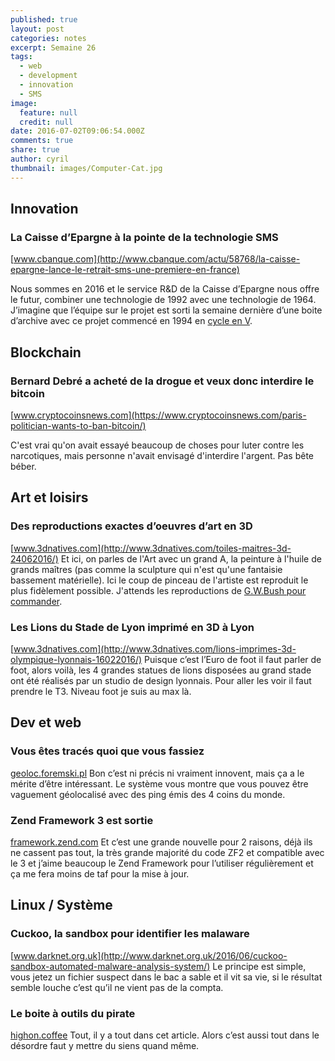 ```yaml
---
published: true
layout: post
categories: notes
excerpt: Semaine 26
tags:
  - web
  - development
  - innovation
  - SMS
image:
  feature: null
  credit: null
date: 2016-07-02T09:06:54.000Z
comments: true
share: true
author: cyril
thumbnail: images/Computer-Cat.jpg
---
```

## Innovation

### La Caisse d’Epargne à la pointe de la technologie SMS
[www.cbanque.com](http://www.cbanque.com/actu/58768/la-caisse-epargne-lance-le-retrait-sms-une-premiere-en-france)

Nous sommes en 2016 et le service R&D de la Caisse d’Epargne nous offre le futur, combiner une technologie de 1992 avec une technologie de 1964. J’imagine que l’équipe sur le projet est sorti la semaine dernière d’une boite d’archive avec ce projet commencé en 1994 en [cycle en V](https://fr.wikipedia.org/wiki/Cycle_en_V).

## Blockchain

### Bernard Debré a acheté de la drogue et veux donc interdire le bitcoin
[www.cryptocoinsnews.com](https://www.cryptocoinsnews.com/paris-politician-wants-to-ban-bitcoin/)

C'est vrai qu'on avait essayé beaucoup de choses pour luter contre les narcotiques, mais personne n'avait envisagé d'interdire l'argent. Pas bête béber.

## Art et loisirs

### Des reproductions exactes d’oeuvres d’art en 3D
[www.3dnatives.com](http://www.3dnatives.com/toiles-maitres-3d-24062016/)
Et ici, on parles de l'Art avec un grand A, la peinture à l'huile de grands maîtres (pas comme la sculpture qui n'est qu'une fantaisie bassement matérielle). Ici le coup de pinceau de l'artiste est reproduit le plus fidèlement possible. J'attends les reproductions de [G.W.Bush pour commander](http://www.slate.fr/culture/85603/peinture-portraits-chirac-sarkozy-george-w-bush).

### Les Lions du Stade de Lyon imprimé en 3D à Lyon
[www.3dnatives.com](http://www.3dnatives.com/lions-imprimes-3d-olympique-lyonnais-16022016/)
Puisque c’est l’Euro de foot il faut parler de foot, alors voilà, les 4 grandes statues de lions disposées au grand stade ont été réalisés par un studio de design lyonnais. Pour aller les voir il faut prendre le T3. Niveau foot je suis au max là.  

## Dev et web

### Vous êtes tracés quoi que vous fassiez
[geoloc.foremski.pl](http://geoloc.foremski.pl/)
Bon c’est ni précis ni vraiment innovent, mais ça a le mérite d’être intéressant. Le système vous montre que vous pouvez être vaguement géolocalisé avec des ping émis des 4 coins du monde.

### Zend Framework 3 est sortie
[framework.zend.com](https://framework.zend.com/blog/2016-06-28-zend-framework-3.html)
Et c’est une grande nouvelle pour 2 raisons, déjà ils ne cassent pas tout, la très grande majorité du code ZF2 et compatible avec le 3 et j’aime beaucoup le Zend Framework pour l’utiliser régulièrement et ça me fera moins de taf pour la mise à jour.

## Linux / Système

### Cuckoo, la sandbox pour identifier les malaware
[www.darknet.org.uk](http://www.darknet.org.uk/2016/06/cuckoo-sandbox-automated-malware-analysis-system/)
Le principe est simple, vous jetez un fichier suspect dans le bac a sable et il vit sa vie, si le résultat semble louche c’est qu’il ne vient pas de la compta.

### Le boite à outils du pirate
[highon.coffee](https://highon.coffee/blog/penetration-testing-tools-cheat-sheet/)
Tout, il y a tout dans cet article. Alors c’est aussi tout dans le désordre faut y mettre du siens quand même.
